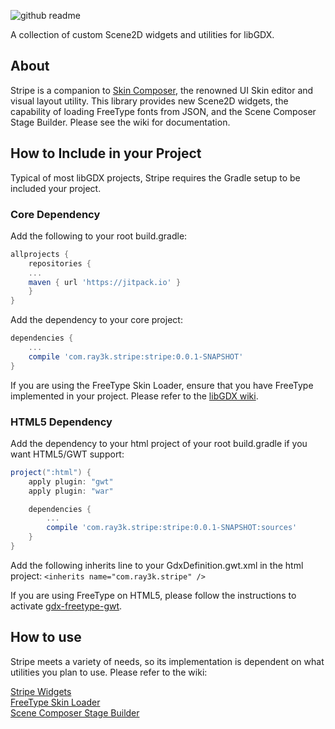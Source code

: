 ![github readme](https://user-images.githubusercontent.com/12948924/82737029-bddada80-9ce2-11ea-98bf-b84f2c0344c6.png)

A collection of custom Scene2D widgets and utilities for libGDX.

## About

Stripe is a companion to [Skin Composer](https://github.com/raeleus/skin-composer), the renowned UI Skin editor and visual layout utility. This library provides new Scene2D widgets, the capability of loading FreeType fonts from JSON, and the Scene Composer Stage Builder. Please see the wiki for documentation. 

## How to Include in your Project

Typical of most libGDX projects, Stripe requires the Gradle setup to be included your project.

### Core Dependency
Add the following to your root build.gradle:
```groovy
allprojects {
    repositories {
	...
	maven { url 'https://jitpack.io' }
    }
}
```

Add the dependency to your core project:
```groovy
dependencies {
    ...
    compile 'com.ray3k.stripe:stripe:0.0.1-SNAPSHOT'
}
```
If you are using the FreeType Skin Loader, ensure that you have FreeType implemented in your project. Please refer to the [libGDX wiki](https://github.com/libgdx/libgdx/wiki/Dependency-management-with-Gradle#freetypefont-gradle).
### HTML5 Dependency
Add the dependency to your html project of your root build.gradle if you want HTML5/GWT support:
```groovy
project(":html") {
    apply plugin: "gwt"
    apply plugin: "war"

    dependencies {
        ...
        compile 'com.ray3k.stripe:stripe:0.0.1-SNAPSHOT:sources'
    }
}
```

Add the following inherits line to your GdxDefinition.gwt.xml in the html project:
`
<inherits name="com.ray3k.stripe" />
`

If you are using FreeType on HTML5, please follow the instructions to activate [gdx-freetype-gwt](https://github.com/intrigus/gdx-freetype-gwt).

## How to use
Stripe meets a variety of needs, so its implementation is dependent on what utilities you plan to use. Please refer to the wiki:

[Stripe Widgets](https://github.com/raeleus/stripe/wiki/Stripe-Widgets)  
[FreeType Skin Loader](https://github.com/raeleus/stripe/wiki/FreeType-Skin-Loader)  
[Scene Composer Stage Builder](https://github.com/raeleus/stripe/wiki/Scene-Composer-Stage-Builder)
